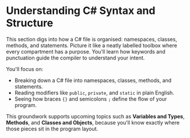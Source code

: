 # Understanding C# Syntax and Structure

This section digs into how a C# file is organised: namespaces, classes, methods, and statements. Picture it like a neatly labelled toolbox where every compartment has a purpose. You'll learn how keywords and punctuation guide the compiler to understand your intent.

You'll focus on:
- Breaking down a C# file into namespaces, classes, methods, and statements.
- Reading modifiers like `public`, `private`, and `static` in plain English.
- Seeing how braces `{}` and semicolons `;` define the flow of your program.

This groundwork supports upcoming topics such as **Variables and Types**, **Methods**, and **Classes and Objects**, because you'll know exactly where those pieces sit in the program layout.
